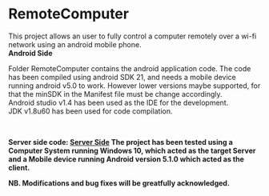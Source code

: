 # RemoteComputer
This project allows an user to fully control a computer remotely over a wi-fi network using an android mobile phone.
<br>
<b>Android Side</b>
<p>
Folder RemoteComputer contains the android application code. The code has been compiled using android SDK 21, and needs a mobile device running android v5.0 to work. However lower versions maybe supported, for that the minSDK in the Manifest file must be change accordingly.
<br>Android studio v1.4 has been used as the IDE for the development.
<br>JDK v1.8u60 has been used for code compilation.
</p>
<br>

<b>Server side code: <a href="https://github.com/NilanjanDaw/RemoteComputer-Server">Server Side</a>
<b> The project has been tested using a Computer System running Windows 10, which acted as the target Server and a 
Mobile device running Android version 5.1.0 which acted as the client.</b>

<b>NB. Modifications and bug fixes will be greatfully acknowledged.

